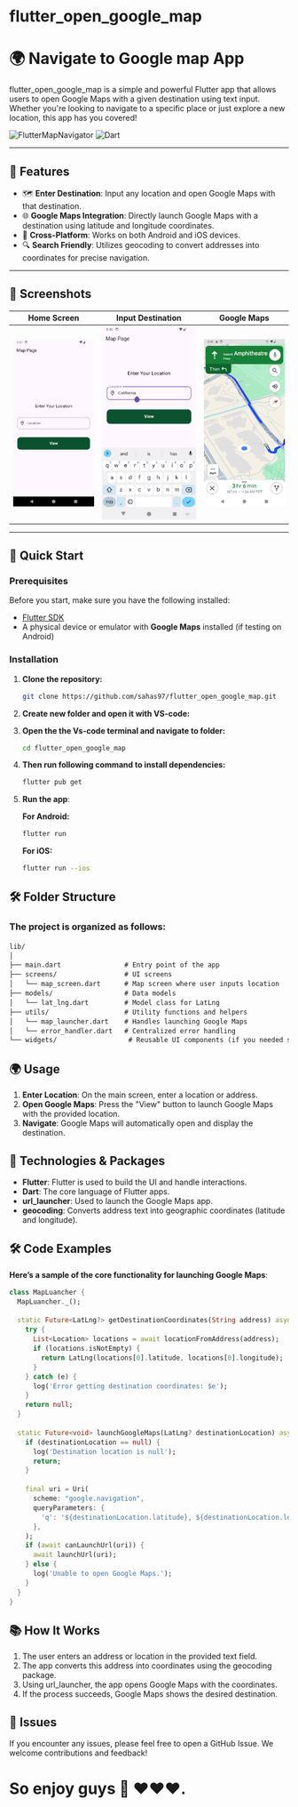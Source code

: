 # flutter_open_google_map

# 🌍 Navigate to Google map App

flutter_open_google_map is a simple and powerful Flutter app that allows users to open Google Maps with a given destination using text input. Whether you're looking to navigate to a specific place or just explore a new location, this app has you covered!

![FlutterMapNavigator](https://img.shields.io/badge/flutter-v3.24.0-blue?logo=flutter)
![Dart](https://img.shields.io/badge/dart-v3.5.0-blue?logo=dart)

---

## 📱 Features

- 🗺 **Enter Destination**: Input any location and open Google Maps with that destination.
- 🌐 **Google Maps Integration**: Directly launch Google Maps with a destination using latitude and longitude coordinates.
- 🚀 **Cross-Platform**: Works on both Android and iOS devices.
- 🔍 **Search Friendly**: Utilizes geocoding to convert addresses into coordinates for precise navigation.

---

## 📸 Screenshots

| Home Screen | Input Destination | Google Maps |
|-------------|-------------------|-------------|
| ![Home](screenshots/home_screen.png) | ![Input](screenshots/input_destination.png) | ![Maps](screenshots/maps_opened.png) |

---

## 🚀 Quick Start

### Prerequisites

Before you start, make sure you have the following installed:

- [Flutter SDK](https://flutter.dev/docs/get-started/install)
- A physical device or emulator with **Google Maps** installed (if testing on Android)

### Installation

1. **Clone the repository:**
   ```bash
   git clone https://github.com/sahas97/flutter_open_google_map.git
2. **Create new folder and open it with VS-code:**
   
3. **Open the the Vs-code terminal and navigate to folder:**
   ```bash
   cd flutter_open_google_map

4. **Then run following command to install dependencies:**
    ```bash
    flutter pub get
5. **Run the app**:

   **For Android:**
   ```bash
   flutter run
   ```
   **For iOS:**
   ```bash
   flutter run --ios
## 🛠 Folder Structure
### The project is organized as follows:

```markdown
lib/
│
├── main.dart                # Entry point of the app
├── screens/                 # UI screens
│   └── map_screen.dart      # Map screen where user inputs location
├── models/                  # Data models
│   └── lat_lng.dart         # Model class for LatLng
├── utils/                   # Utility functions and helpers
│   └── map_launcher.dart    # Handles launching Google Maps
│   └── error_handler.dart   # Centralized error handling
└── widgets/                  # Reusable UI components (if you needed separate widgets. I didn't separte that for easy understanding.)

```

## 🌍 Usage
1. **Enter Location**: On the main screen, enter a location or address.
2. **Open Google Maps**: Press the "View" button to launch Google Maps with the provided location.
3. **Navigate**: Google Maps will automatically open and display the destination.

## 🧰 Technologies & Packages
- **Flutter**: Flutter is used to build the UI and handle interactions.
- **Dart**: The core language of Flutter apps.
- **url_launcher**: Used to launch the Google Maps app.
- **geocoding**: Converts address text into geographic coordinates (latitude and longitude).

## 🛠 Code Examples
**Here’s a sample of the core functionality for launching Google Maps**:
```dart
class MapLuancher {
  MapLuancher._();

  static Future<LatLng?> getDestinationCoordinates(String address) async {
    try {
      List<Location> locations = await locationFromAddress(address);
      if (locations.isNotEmpty) {
        return LatLng(locations[0].latitude, locations[0].longitude);
      }
    } catch (e) {
      log('Error getting destination coordinates: $e');
    }
    return null;
  }

  static Future<void> launchGoogleMaps(LatLng? destinationLocation) async {
    if (destinationLocation == null) {
      log('Destination location is null');
      return;
    }

    final uri = Uri(
      scheme: "google.navigation",
      queryParameters: {
        'q': '${destinationLocation.latitude}, ${destinationLocation.longitude}'
      },
    );
    if (await canLaunchUrl(uri)) {
      await launchUrl(uri);
    } else {
      log('Unable to open Google Maps.');
    }
  }
}

```

## 📚 How It Works
1. The user enters an address or location in the provided text field.
2. The app converts this address into coordinates using the geocoding package.
3. Using url_launcher, the app opens Google Maps with the coordinates.
3. If the process succeeds, Google Maps shows the desired destination.

## 🐛 Issues
If you encounter any issues, please feel free to open a GitHub Issue. We welcome contributions and feedback!

# So enjoy guys 🥂 ❤️❤️❤.
